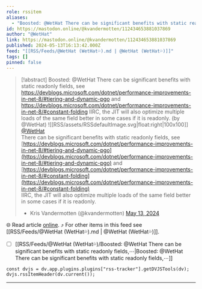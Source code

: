 ```yaml
---
role: rssitem
aliases:
  - "Boosted: @WetHat There can be significant benefits with static readonly fields, see https://devblogs.microsoft.com/dotnet/performance-improvements-in-net-8/#tiering-and-dynamic-pgo and https://devblogs.microsoft.com/dotnet/performance-improvements-in-net-8/#constant-folding IIRC, the JIT will also optimize multiple loads of the same field better in some cases if it is readonly."
id: https://mastodon.online/@kvandermotten/112434653881037869
author: "@WetHat"
link: https://mastodon.online/@kvandermotten/112434653881037869
published: 2024-05-13T16:13:42.000Z
feed: "[[RSS/Feeds/@WetHat (WetHat💦).md | @WetHat (WetHat💦)]]"
tags: []
pinned: false
---
```


> [!abstract] Boosted: @WetHat There can be significant benefits with static readonly fields, see https://devblogs.microsoft.com/dotnet/performance-improvements-in-net-8/#tiering-and-dynamic-pgo and https://devblogs.microsoft.com/dotnet/performance-improvements-in-net-8/#constant-folding IIRC, the JIT will also optimize multiple loads of the same field better in some cases if it is readonly. (by @WetHat)
> ![[RSS/assets/RSSdefaultImage.svg|float:right|100x100]] [@WetHat](https://fosstodon.org/@WetHat)  
> There can be significant benefits with static readonly fields, see [https://devblogs.microsoft.com/dotnet/performance-improvements-in-net-8/#tiering-and-dynamic-pgo](https://devblogs.microsoft.com/dotnet/performance-improvements-in-net-8/#tiering-and-dynamic-pgo) and [https://devblogs.microsoft.com/dotnet/performance-improvements-in-net-8/#constant-folding](https://devblogs.microsoft.com/dotnet/performance-improvements-in-net-8/#constant-folding)  
> IIRC, the JIT will also optimize multiple loads of the same field better in some cases if it is readonly.
> 
> - Kris Vandermotten (@kvandermotten) [May 13, 2024](https://mastodon.online/@kvandermotten/112434653881037869)

🌐 Read article [online](https://mastodon.online/@kvandermotten/112434653881037869). ⤴ For other items in this feed see [[RSS/Feeds/@WetHat (WetHat💦).md | @WetHat (WetHat💦)]].

- [ ] [[RSS/Feeds/@WetHat (WetHat💦)/Boosted꞉ @WetHat There can be significant benefits with static readonly fields,⋯|Boosted꞉ @WetHat There can be significant benefits with static readonly fields,⋯]]

~~~dataviewjs
const dvjs = dv.app.plugins.plugins["rss-tracker"].getDVJSTools(dv);
dvjs.rssItemHeader(dv.current());
~~~

- - -


